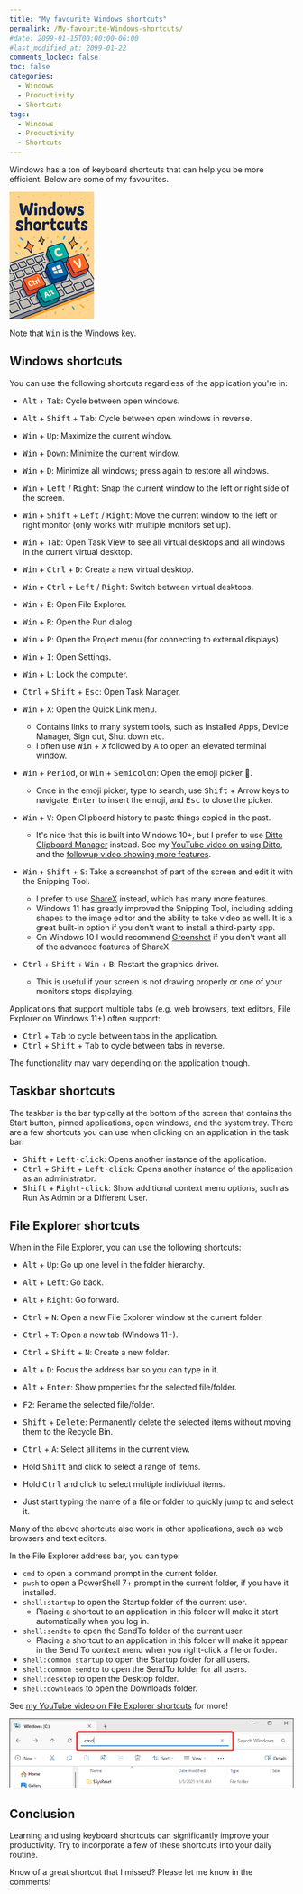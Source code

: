 ```yaml
---
title: "My favourite Windows shortcuts"
permalink: /My-favourite-Windows-shortcuts/
#date: 2099-01-15T00:00:00-06:00
#last_modified_at: 2099-01-22
comments_locked: false
toc: false
categories:
  - Windows
  - Productivity
  - Shortcuts
tags:
  - Windows
  - Productivity
  - Shortcuts
---
```


Windows has a ton of keyboard shortcuts that can help you be more efficient.
Below are some of my favourites.

![Windows shortcuts cartoon image](/assets/Posts/2025-09-24-My-favourit-Windows-shortcuts/windows-shortcuts-cartoon-image.png)

Note that <kbd>Win</kbd> is the Windows key.

## Windows shortcuts

You can use the following shortcuts regardless of the application you're in:

- <kbd>Alt</kbd> + <kbd>Tab</kbd>: Cycle between open windows.
- <kbd>Alt</kbd> + <kbd>Shift</kbd> + <kbd>Tab</kbd>: Cycle between open windows in reverse.

- <kbd>Win</kbd> + <kbd>Up</kbd>: Maximize the current window.
- <kbd>Win</kbd> + <kbd>Down</kbd>: Minimize the current window.
- <kbd>Win</kbd> + <kbd>D</kbd>: Minimize all windows; press again to restore all windows.
- <kbd>Win</kbd> + <kbd>Left</kbd> / <kbd>Right</kbd>: Snap the current window to the left or right side of the screen.
- <kbd>Win</kbd> + <kbd>Shift</kbd> + <kbd>Left</kbd> / <kbd>Right</kbd>: Move the current window to the left or right monitor (only works with multiple monitors set up).

- <kbd>Win</kbd> + <kbd>Tab</kbd>: Open Task View to see all virtual desktops and all windows in the current virtual desktop.
- <kbd>Win</kbd> + <kbd>Ctrl</kbd> + <kbd>D</kbd>: Create a new virtual desktop.
- <kbd>Win</kbd> + <kbd>Ctrl</kbd> + <kbd>Left</kbd> / <kbd>Right</kbd>: Switch between virtual desktops.

- <kbd>Win</kbd> + <kbd>E</kbd>: Open File Explorer.
- <kbd>Win</kbd> + <kbd>R</kbd>: Open the Run dialog.
- <kbd>Win</kbd> + <kbd>P</kbd>: Open the Project menu (for connecting to external displays).
- <kbd>Win</kbd> + <kbd>I</kbd>: Open Settings.
- <kbd>Win</kbd> + <kbd>L</kbd>: Lock the computer.
- <kbd>Ctrl</kbd> + <kbd>Shift</kbd> + <kbd>Esc</kbd>: Open Task Manager.
- <kbd>Win</kbd> + <kbd>X</kbd>: Open the Quick Link menu.
  - Contains links to many system tools, such as Installed Apps, Device Manager, Sign out, Shut down etc.
  - I often use <kbd>Win</kbd> + <kbd>X</kbd> followed by <kbd>A</kbd> to open an elevated terminal window.
- <kbd>Win</kbd> + <kbd>Period</kbd>, or <kbd>Win</kbd> + <kbd>Semicolon</kbd>: Open the emoji picker 🤩.
  - Once in the emoji picker, type to search, use <kbd>Shift</kbd> + Arrow keys to navigate, <kbd>Enter</kbd> to insert the emoji, and <kbd>Esc</kbd> to close the picker.

- <kbd>Win</kbd> + <kbd>V</kbd>: Open Clipboard history to paste things copied in the past.
  - It's nice that this is built into Windows 10+, but I prefer to use [Ditto Clipboard Manager](https://sabrogden.github.io/Ditto/) instead.
  See my [YouTube video on using Ditto](https://youtu.be/bBvKvJfWw2c?si=VCoUFqnJAV5VwnAn), and the [followup video showing more features](https://youtu.be/0fRL6PFGckM?si=wILKOwQg1msrnVVN).
- <kbd>Win</kbd> + <kbd>Shift</kbd> + <kbd>S</kbd>: Take a screenshot of part of the screen and edit it with the Snipping Tool.
  - I prefer to use [ShareX](https://getsharex.com) instead, which has many more features.
  - Windows 11 has greatly improved the Snipping Tool, including adding shapes to the image editor and the ability to take video as well.
  It is a great built-in option if you don't want to install a third-party app.
  - On Windows 10 I would recommend [Greenshot](https://getgreenshot.org) if you don't want all of the advanced features of ShareX.

- <kbd>Ctrl</kbd> + <kbd>Shift</kbd> + <kbd>Win</kbd> + <kbd>B</kbd>: Restart the graphics driver.
  - This is useful if your screen is not drawing properly or one of your monitors stops displaying.

Applications that support multiple tabs (e.g. web browsers, text editors, File Explorer on Windows 11+) often support:

- <kbd>Ctrl</kbd> + <kbd>Tab</kbd> to cycle between tabs in the application.
- <kbd>Ctrl</kbd> + <kbd>Shift</kbd> + <kbd>Tab</kbd> to cycle between tabs in reverse.

The functionality may vary depending on the application though.

## Taskbar shortcuts

The taskbar is the bar typically at the bottom of the screen that contains the Start button, pinned applications, open windows, and the system tray.
There are a few shortcuts you can use when clicking on an application in the task bar:

- <kbd>Shift</kbd> + <kbd>Left-click</kbd>: Opens another instance of the application.
- <kbd>Ctrl</kbd> + <kbd>Shift</kbd> + <kbd>Left-click</kbd>: Opens another instance of the application as an administrator.
- <kbd>Shift</kbd> + <kbd>Right-click</kbd>: Show additional context menu options, such as Run As Admin or a Different User.

## File Explorer shortcuts

When in the File Explorer, you can use the following shortcuts:

- <kbd>Alt</kbd> + <kbd>Up</kbd>: Go up one level in the folder hierarchy.
- <kbd>Alt</kbd> + <kbd>Left</kbd>: Go back.
- <kbd>Alt</kbd> + <kbd>Right</kbd>: Go forward.

- <kbd>Ctrl</kbd> + <kbd>N</kbd>: Open a new File Explorer window at the current folder.
- <kbd>Ctrl</kbd> + <kbd>T</kbd>: Open a new tab (Windows 11+).
- <kbd>Ctrl</kbd> + <kbd>Shift</kbd> + <kbd>N</kbd>: Create a new folder.

- <kbd>Alt</kbd> + <kbd>D</kbd>: Focus the address bar so you can type in it.
- <kbd>Alt</kbd> + <kbd>Enter</kbd>: Show properties for the selected file/folder.
- <kbd>F2</kbd>: Rename the selected file/folder.
- <kbd>Shift</kbd> + <kbd>Delete</kbd>: Permanently delete the selected items without moving them to the Recycle Bin.

- <kbd>Ctrl</kbd> + <kbd>A</kbd>: Select all items in the current view.
- Hold <kbd>Shift</kbd> and click to select a range of items.
- Hold <kbd>Ctrl</kbd> and click to select multiple individual items.
- Just start typing the name of a file or folder to quickly jump to and select it.

Many of the above shortcuts also work in other applications, such as web browsers and text editors.

In the File Explorer address bar, you can type:

- `cmd` to open a command prompt in the current folder.
- `pwsh` to open a PowerShell 7+ prompt in the current folder, if you have it installed.
- `shell:startup` to open the Startup folder of the current user.
  - Placing a shortcut to an application in this folder will make it start automatically when you log in.
- `shell:sendto` to open the SendTo folder of the current user.
  - Placing a shortcut to an application in this folder will make it appear in the Send To context menu when you right-click a file or folder.
- `shell:common startup` to open the Startup folder for all users.
- `shell:common sendto` to open the SendTo folder for all users.
- `shell:desktop` to open the Desktop folder.
- `shell:downloads` to open the Downloads folder.

See [my YouTube video on File Explorer shortcuts](https://youtu.be/-ixXAB2Gc0M?si=1lJ7Bx7UJqAQ6U5O) for more!

![File Explorer address bar](/assets/Posts/2025-09-24-My-favourit-Windows-shortcuts/file-explorer-address-bar.png)

## Conclusion

Learning and using keyboard shortcuts can significantly improve your productivity.
Try to incorporate a few of these shortcuts into your daily routine.

Know of a great shortcut that I missed?
Please let me know in the comments!
